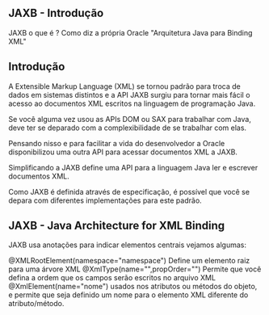 JAXB - Introdução
-----------------

JAXB o que é ?
Como diz a própria Oracle "Arquitetura Java para Binding XML"

Introdução
-----------

A Extensible Markup Language (XML) se tornou padrão para troca de dados
em sistemas distintos e a API JAXB surgiu para tornar mais fácil o 
acesso ao documentos XML escritos na linguagem de programação Java.

Se você alguma vez usou as APIs DOM ou SAX para trabalhar com Java, 
deve ter se deparado com a complexibilidade de se trabalhar com elas.

Pensando nisso e para facilitar a vida do desenvolvedor a Oracle
disponibilizou uma outra API para acessar documentos XML a JAXB.

Simplificando a JAXB define uma API para a linguagem Java ler e escrever documentos XML.

Como JAXB é definida através de especificação, é possível que você se depara com diferentes
implementações para este padrão.

JAXB - Java Architecture for XML Binding
-----------------------------------------

JAXB usa anotações para indicar elementos centrais vejamos algumas:

@XMLRootElement(namespace="namespace") Define um elemento raiz para uma árvore XML
@XmlType(name="",propOrder="") Permite que você defina a ordem que os campos serão escritos no arquivo XML
@XmlElement(name="nome") usados nos atributos ou métodos do objeto, e permite que seja definido 
um nome para o elemento XML diferente do atributo/método.
